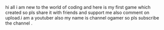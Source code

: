 hi all i am new to the world of coding and here is my first game which created so pls share it with friends and support me also comment on upload.i am a youtuber also my name
is channel ogamer so pls subscribe the channel .
